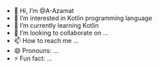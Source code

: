 - 👋 Hi, I’m @A-Azamat
- 👀 I’m interested in Kotlin programming language
- 🌱 I’m currently learning Kotlin
- 💞️ I’m looking to collaborate on ...
- 📫 How to reach me ...
- 😄 Pronouns: ...
- ⚡ Fun fact: ...

<!---
A-Azamat/A-Azamat is a ✨ special ✨ repository because its `README.md` (this file) appears on your GitHub profile.
You can click the Preview link to take a look at your changes.
--->
